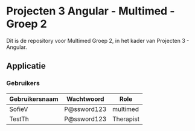 # Projecten 3 Angular - Multimed - Groep 2

Dit is de repository voor Multimed Groep 2, in het kader van Projecten 3 - Angular.

## Applicatie

### Gebruikers

Gebruikersnaam | Wachtwoord | Role
-------------- | ---------- | ----
SofieV | P@ssword123 | multimed
TestTh | P@ssword123  | Therapist
